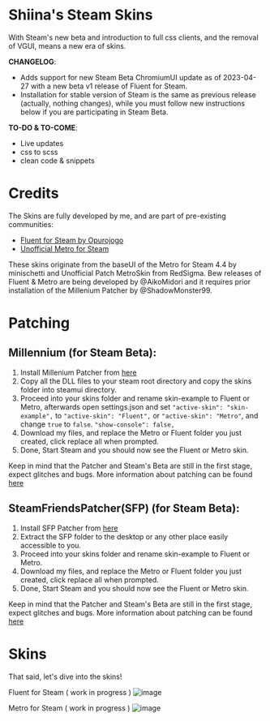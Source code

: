 # Shiina's Steam Skins
With Steam's new beta and introduction to full css clients, and the removal of VGUI, means a new era of skins.

<b>CHANGELOG</b>:

- Adds support for new Steam Beta ChromiumUI update as of 2023-04-27 with a new beta v1 release of Fluent for Steam.
- Installation for stable version of Steam is the same as previous release (actually, nothing changes), while you must follow new instructions below if you are participating in Steam Beta.

<b>TO-DO & TO-COME</b>:
- Live updates
- css to scss
- clean code & snippets

# Credits
The Skins are fully developed by me, and are part of pre-existing communities:
  - [Fluent for Steam by Opurojogo](https://www.fluentforsteam.io/)
  - [Unofficial Metro for Steam](https://steamcommunity.com/groups/metroskin)

These skins originate from the baseUI of the Metro for Steam 4.4 by minischetti and Unofficial Patch MetroSkin from RedSigma.
Bew releases of Fluent & Metro are being developed by @AikoMidori and it requires prior installation of the Millenium Patcher by @ShadowMonster99.


# Patching
## <b>Millennium</b> (for Steam Beta):

1. Install Millenium Patcher from [here](https://github.com/ShadowMonster99/millennium-steam-patcher/releases)
2. Copy all the DLL files to your steam root directory and copy the skins folder into steamui directory.
3. Proceed into your skins folder and rename skin-example to Fluent or Metro, afterwards open settings.json and set `"active-skin": "skin-example",`
to `"active-skin": "Fluent",` or `"active-skin": "Metro"`, and change `true` to `false`. `"show-console": false,`
4. Download my files, and replace the Metro or Fluent folder you just created, click replace all when prompted.
5. Done, Start Steam and you should now see the Fluent or Metro skin.

Keep in mind that the Patcher and Steam's Beta are still in the first stage, expect glitches and bugs.
More information about patching can be found [here](https://github.com/ShadowMonster99/millennium-steam-patcher/)

## <b>SteamFriendsPatcher(SFP)</b> (for Steam Beta):

1. Install SFP Patcher from [here](https://github.com/PhantomGamers/SFP/releases)
2. Extract the SFP folder to the desktop or any other place easily accessible to you.
3. Proceed into your skins folder and rename skin-example to Fluent or Metro.
4. Download my files, and replace the Metro or Fluent folder you just created, click replace all when prompted.
5. Done, Start Steam and you should now see the Fluent or Metro skin.

Keep in mind that the Patcher and Steam's Beta are still in the first stage, expect glitches and bugs.
More information about patching can be found [here](https://github.com/PhantomGamers/SFP#readme)

# Skins

That said, let's dive into the skins!

Fluent for Steam ( work in progress )
![image](https://user-images.githubusercontent.com/44128092/235695822-dba8bb9c-4f8c-4042-9c4e-8962eca44211.png)

Metro for Steam ( work in progress )
![image](https://user-images.githubusercontent.com/44128092/235704601-6a96194d-666e-4d5e-8460-7d20297461bd.png)


